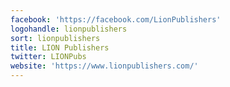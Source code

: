 ```yaml
---
facebook: 'https://facebook.com/LionPublishers'
logohandle: lionpublishers
sort: lionpublishers
title: LION Publishers
twitter: LIONPubs
website: 'https://www.lionpublishers.com/'
---
```

